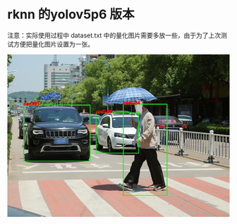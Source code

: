 # rknn 的yolov5p6 版本

注意：实际使用过程中 dataset.txt 中的量化图片需要多放一些，由于为了上次测试方便把量化图片设置为一张。

![image](https://github.com/cqu20160901/yolov5p6_caffe_onnx_tensorRT/blob/master/rknn_yolov5p6/result_rknn.jpg)
